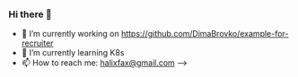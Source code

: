 ### Hi there 👋

- 🔭 I’m currently working on https://github.com/DimaBrovko/example-for-recruiter
- 🌱 I’m currently learning K8s
- 📫 How to reach me: halixfax@gmail.com
-->
